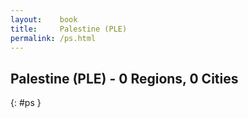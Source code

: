 ```yaml
---
layout:    book
title:     Palestine (PLE)
permalink: /ps.html
---
```


## Palestine (PLE) - 0 Regions, 0 Cities
{: #ps }






 
